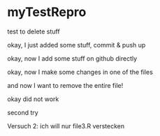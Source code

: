 # myTestRepro
test to delete stuff

okay, I just added some stuff, commit & push up

okay, now I add some stuff on github directly

okay, now I make some changes in one of the files

and now I want to remove the entire file!

okay did not work

second try


Versuch 2: ich will nur file3.R verstecken

